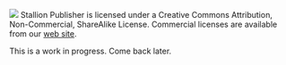 [<img src="http://mirrors.creativecommons.org/presskit/buttons/88x31/png/by-nc-sa.png">](https://github.com/StallionCMS/stallion-publisher/blob/master/LICENSE) Stallion Publisher is licensed under a Creative Commons Attribution, Non-Commercial, ShareAlike License. Commercial licenses are available from our [web site](https://stallion.io).

This is a work in progress. Come back later.

